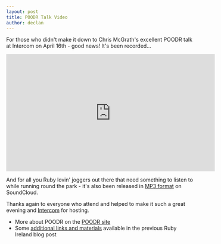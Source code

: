 ```yaml
---
layout: post
title: POODR Talk Video
author: declan
---
```


For those who didn't make it down to Chris McGrath's excellent POODR talk at Intercom on April 16th - good news! It's been recorded...

<iframe width="560" height="315"
src="http://www.youtube.com/embed/Om-nhDbnbVo" frameborder="0"
allowfullscreen="allowfullscreen"> </iframe>

And for all you Ruby lovin&apos; joggers out there that need something to listen to while running round the park - 
it's also been released in [MP3 format](https://soundcloud.com/rubyireland/poodr-talk-by-chris-mcgrath) on SoundCloud. 

Thanks again to everyone who attend and helped to make it such a great evening and [Intercom](http://intercom.io) for hosting.

* More about POODR on the [POODR site](http://poodr.info)
* Some [additional links and materials](http://www.rubyireland.com/poodr-talk-links.html)
  available in the previous Ruby Ireland blog post 

